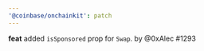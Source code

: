 ```yaml
---
'@coinbase/onchainkit': patch
---
```


**feat** added `isSponsored` prop for `Swap`. by @0xAlec #1293
